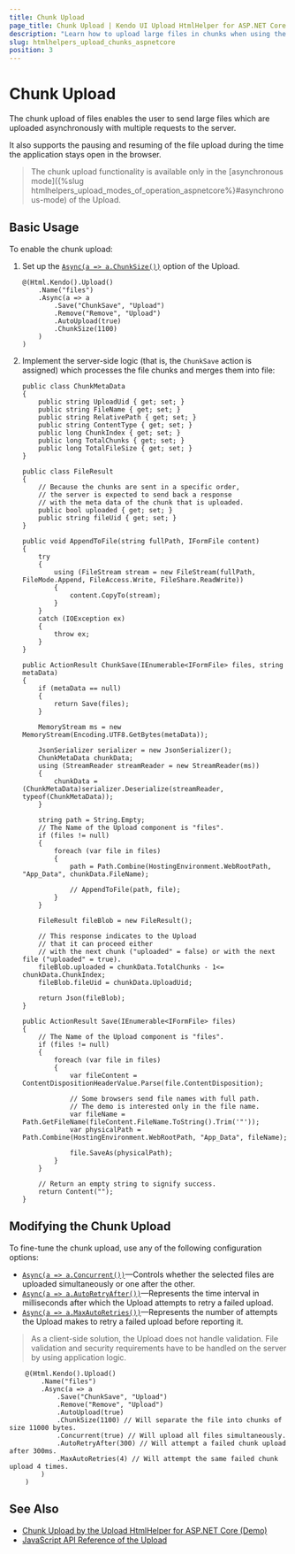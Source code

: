 ```yaml
---
title: Chunk Upload
page_title: Chunk Upload | Kendo UI Upload HtmlHelper for ASP.NET Core
description: "Learn how to upload large files in chunks when using the Kendo UI Upload HtmlHelper for ASP.NET Core (MVC 6 or ASP.NET Core MVC)."
slug: htmlhelpers_upload_chunks_aspnetcore
position: 3
---
```


# Chunk Upload

The chunk upload of files enables the user to send large files which are uploaded asynchronously with multiple requests to the server.

It also supports the pausing and resuming of the file upload during the time the application stays open in the browser.

> The chunk upload functionality is available only in the [asynchronous mode]({%slug htmlhelpers_upload_modes_of_operation_aspnetcore%}#asynchronous-mode) of the Upload.

## Basic Usage

To enable the chunk upload:

1. Set up the [`Async(a => a.ChunkSize())`](https://docs.telerik.com/kendo-ui/api/javascript/ui/upload/configuration/async.chunksize) option of the Upload.

    ```
    @(Html.Kendo().Upload()
        .Name("files")
        .Async(a => a
            .Save("ChunkSave", "Upload")
            .Remove("Remove", "Upload")
            .AutoUpload(true)
            .ChunkSize(1100)
        )
    )
    ```

1. Implement the server-side logic (that is, the `ChunkSave` action is assigned) which processes the file chunks and merges them into file:

    ```
    public class ChunkMetaData
    {
        public string UploadUid { get; set; }
        public string FileName { get; set; }
        public string RelativePath { get; set; }
        public string ContentType { get; set; }
        public long ChunkIndex { get; set; }
        public long TotalChunks { get; set; }
        public long TotalFileSize { get; set; }
    }

    public class FileResult
    {
        // Because the chunks are sent in a specific order,
        // the server is expected to send back a response
        // with the meta data of the chunk that is uploaded.
        public bool uploaded { get; set; }
        public string fileUid { get; set; }
    }

    public void AppendToFile(string fullPath, IFormFile content)
    {
        try
        {
            using (FileStream stream = new FileStream(fullPath, FileMode.Append, FileAccess.Write, FileShare.ReadWrite))
            {
                content.CopyTo(stream);
            }
        }
        catch (IOException ex)
        {
            throw ex;
        }
    }

    public ActionResult ChunkSave(IEnumerable<IFormFile> files, string metaData)
    {
        if (metaData == null)
        {
            return Save(files);
        }

        MemoryStream ms = new MemoryStream(Encoding.UTF8.GetBytes(metaData));

        JsonSerializer serializer = new JsonSerializer();
        ChunkMetaData chunkData;
        using (StreamReader streamReader = new StreamReader(ms))
        {
            chunkData = (ChunkMetaData)serializer.Deserialize(streamReader, typeof(ChunkMetaData));
        }

        string path = String.Empty;
        // The Name of the Upload component is "files".
        if (files != null)
        {
            foreach (var file in files)
            {
                path = Path.Combine(HostingEnvironment.WebRootPath, "App_Data", chunkData.FileName);

                // AppendToFile(path, file);
            }
        }

        FileResult fileBlob = new FileResult();

        // This response indicates to the Upload
        // that it can proceed either
        // with the next chunk ("uploaded" = false) or with the next file ("uploaded" = true).
        fileBlob.uploaded = chunkData.TotalChunks - 1<= chunkData.ChunkIndex;
        fileBlob.fileUid = chunkData.UploadUid;

        return Json(fileBlob);
    }

    public ActionResult Save(IEnumerable<IFormFile> files)
    {
        // The Name of the Upload component is "files".
        if (files != null)
        {
            foreach (var file in files)
            {
                var fileContent = ContentDispositionHeaderValue.Parse(file.ContentDisposition);

                // Some browsers send file names with full path.
                // The demo is interested only in the file name.
                var fileName = Path.GetFileName(fileContent.FileName.ToString().Trim('"'));
                var physicalPath = Path.Combine(HostingEnvironment.WebRootPath, "App_Data", fileName);

                file.SaveAs(physicalPath);
            }
        }

        // Return an empty string to signify success.
        return Content("");
    }
    ```

## Modifying the Chunk Upload

To fine-tune the chunk upload, use any of the following configuration options:

* [`Async(a => a.Concurrent())`](https://docs.telerik.com/kendo-ui/api/javascript/ui/upload/configuration/async.concurrent)&mdash;Controls whether the selected files are uploaded simultaneously or one after the other.
* [`Async(a => a.AutoRetryAfter())`](https://docs.telerik.com/kendo-ui/api/javascript/ui/upload/configuration/async.autoretryafter)&mdash;Represents the time interval in milliseconds after which the Upload attempts to retry a failed upload.
* [`Async(a => a.MaxAutoRetries())`](https://docs.telerik.com/kendo-ui/api/javascript/ui/upload/configuration/async.maxautoretries)&mdash;Represents the number of attempts the Upload makes to retry a failed upload before reporting it.

> As a client-side solution, the Upload does not handle validation. File validation and security requirements have to be handled on the server by using application logic.

```
    @(Html.Kendo().Upload()
        .Name("files")
        .Async(a => a
            .Save("ChunkSave", "Upload")
            .Remove("Remove", "Upload")
            .AutoUpload(true)
            .ChunkSize(1100) // Will separate the file into chunks of size 11000 bytes.
            .Concurrent(true) // Will upload all files simultaneously.
            .AutoRetryAfter(300) // Will attempt a failed chunk upload after 300ms.
            .MaxAutoRetries(4) // Will attempt the same failed chunk upload 4 times.
        )
    )
```

## See Also

* [Chunk Upload by the Upload HtmlHelper for ASP.NET Core (Demo)](https://demos.telerik.com/aspnet-core/upload/chunkupload)
* [JavaScript API Reference of the Upload](http://docs.telerik.com/kendo-ui/api/javascript/ui/upload)
